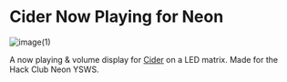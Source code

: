 # Cider Now Playing for Neon

![image(1)](https://github.com/user-attachments/assets/fe877de4-964d-4b24-b41e-c21e68a9dbc8)


A now playing & volume display for [Cider](https://cider.sh) on a LED matrix. Made for the Hack Club Neon YSWS.
